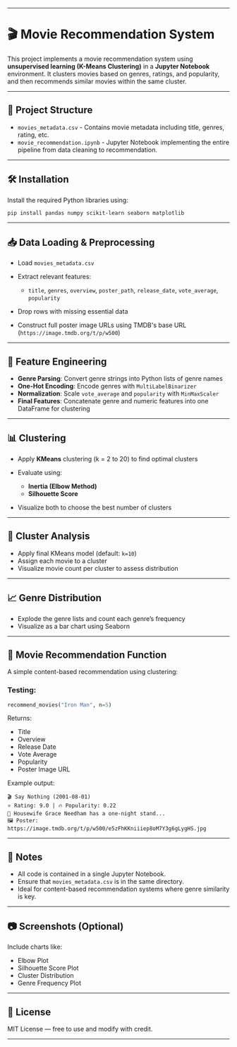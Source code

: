 
---

# 🎬 Movie Recommendation System

This project implements a movie recommendation system using **unsupervised learning (K-Means Clustering)** in a **Jupyter Notebook** environment. It clusters movies based on genres, ratings, and popularity, and then recommends similar movies within the same cluster.

---

## 📂 Project Structure

* `movies_metadata.csv` - Contains movie metadata including title, genres, rating, etc.
* `movie_recommendation.ipynb` - Jupyter Notebook implementing the entire pipeline from data cleaning to recommendation.

---

## 🛠️ Installation

Install the required Python libraries using:

```bash
pip install pandas numpy scikit-learn seaborn matplotlib
```

---

## 📥 Data Loading & Preprocessing

* Load `movies_metadata.csv`
* Extract relevant features:

  * `title`, `genres`, `overview`, `poster_path`, `release_date`, `vote_average`, `popularity`
* Drop rows with missing essential data
* Construct full poster image URLs using TMDB's base URL (`https://image.tmdb.org/t/p/w500`)

---

## 🧠 Feature Engineering

* **Genre Parsing**: Convert genre strings into Python lists of genre names
* **One-Hot Encoding**: Encode genres with `MultiLabelBinarizer`
* **Normalization**: Scale `vote_average` and `popularity` with `MinMaxScaler`
* **Final Features**: Concatenate genre and numeric features into one DataFrame for clustering

---

## 📊 Clustering

* Apply **KMeans** clustering (k = 2 to 20) to find optimal clusters
* Evaluate using:

  * **Inertia (Elbow Method)**
  * **Silhouette Score**
* Visualize both to choose the best number of clusters

---

## 🧼 Cluster Analysis

* Apply final KMeans model (default: `k=10`)
* Assign each movie to a cluster
* Visualize movie count per cluster to assess distribution

---

## 📈 Genre Distribution

* Explode the genre lists and count each genre’s frequency
* Visualize as a bar chart using Seaborn

---

## 🤖 Movie Recommendation Function

A simple content-based recommendation using clustering:

### Testing:

```python
recommend_movies("Iron Man", n=5)
```

Returns:

* Title
* Overview
* Release Date
* Vote Average
* Popularity
* Poster Image URL

Example output:

```
🎬 Say Nothing (2001-08-01)
⭐ Rating: 9.0 | 🔥 Popularity: 0.22
📝 Housewife Grace Needham has a one-night stand...
🖼️ Poster: https://image.tmdb.org/t/p/w500/e5zFhKKniiiep8oM7Y3g6gLygHS.jpg
```

---

## 📌 Notes

* All code is contained in a single Jupyter Notebook.
* Ensure that `movies_metadata.csv` is in the same directory.
* Ideal for content-based recommendation systems where genre similarity is key.

---

## 📷 Screenshots (Optional)

Include charts like:

* Elbow Plot
* Silhouette Score Plot
* Cluster Distribution
* Genre Frequency Plot

---

## 📜 License

MIT License — free to use and modify with credit.

---
